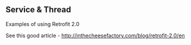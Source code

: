 ## Service & Thread

Examples of using Retrofit 2.0

See this good article - http://inthecheesefactory.com/blog/retrofit-2.0/en